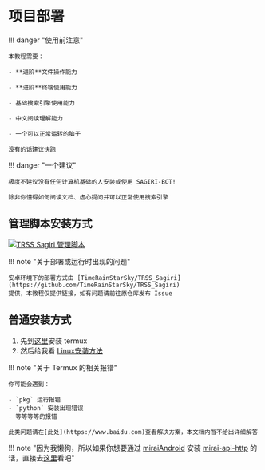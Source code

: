 # 项目部署

!!! danger "使用前注意"
    
    本教程需要：
    
    - **进阶**文件操作能力
    
    - **进阶**终端使用能力
    
    - 基础搜索引擎使用能力
    
    - 中文阅读理解能力
    
    - 一个可以正常运转的脑子
    
    没有的话建议快跑

!!! danger "一个建议"
    
    极度不建议没有任何计算机基础的人安装或使用 SAGIRI-BOT!
    
    除非你懂得如何阅读文档、虚心提问并可以正常使用搜索引擎

## 管理脚本安装方式

[![TRSS Sagiri 管理脚本](https://github-readme-stats.vercel.app/api/pin/?username=TimeRainStarSky&repo=TRSS_Sagiri&show_owner=true)](https://github.com/TimeRainStarSky/TRSS_Sagiri)

!!! note "关于部署或运行时出现的问题"

    安卓环境下的部署方式由 [TimeRainStarSky/TRSS_Sagiri](https://github.com/TimeRainStarSky/TRSS_Sagiri) 
    提供，本教程仅提供链接，如有问题请前往原仓库发布 Issue

## 普通安装方式

1. 先到[这里](https://f-droid.org/en/packages/com.termux/)安装 termux
2. 然后给我看 [Linux安装方法](../linux)

!!! note "关于 Termux 的相关报错"

    你可能会遇到：

    - `pkg` 运行报错
    - `python` 安装出现错误
    - 等等等等的报错

    此类问题请在[此处](https://www.baidu.com)查看解决方案，本文档内暂不给出详细解答

!!! note "因为我懒狗，所以如果你想要通过 [miraiAndroid](https://github.com/mzdluo123/MiraiAndroid) 安装 [mirai-api-http](https://github.com/project-mirai/mirai-api-http) 的话，直接去[这里](https://graiax.cn/before/install_mirai.html#%E9%99%84-%E5%9C%A8-miraiandroid-%E4%B8%AD%E8%BF%90%E8%A1%8C-mirai-api-http)看吧"
